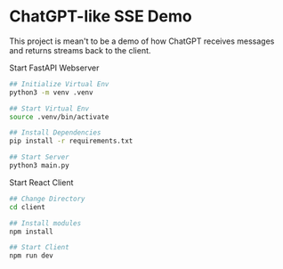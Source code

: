 # ChatGPT-like SSE Demo

This project is mean't to be a demo of how ChatGPT receives messages and returns streams back to the client.

Start FastAPI Webserver
```bash
## Initialize Virtual Env
python3 -m venv .venv

## Start Virtual Env
source .venv/bin/activate

## Install Dependencies
pip install -r requirements.txt

## Start Server
python3 main.py
```

Start React Client
```bash
## Change Directory
cd client

## Install modules
npm install

## Start Client
npm run dev
```